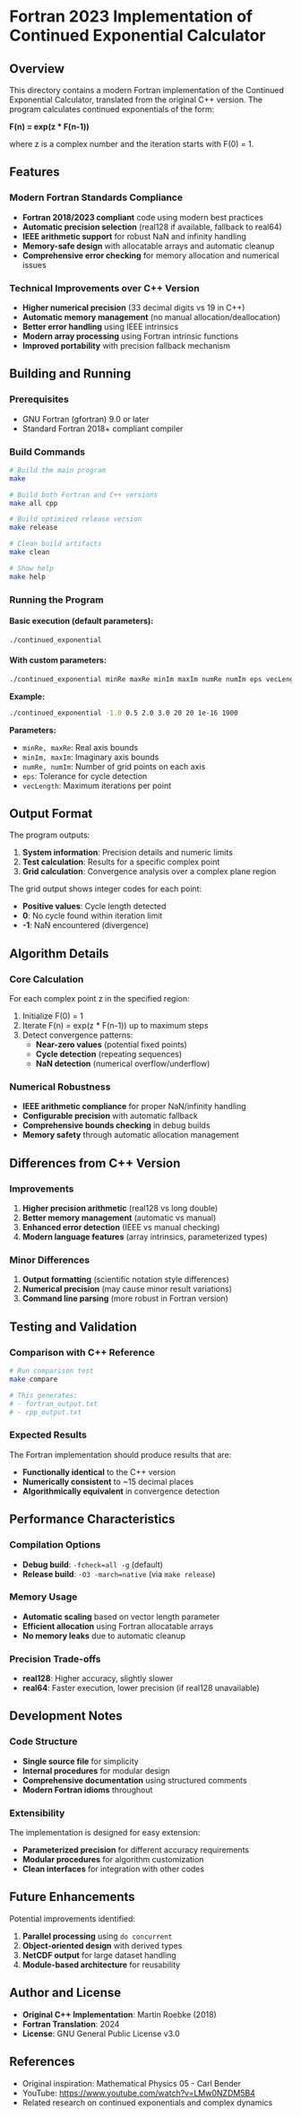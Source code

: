 # Fortran 2023 Implementation of Continued Exponential Calculator

## Overview

This directory contains a modern Fortran implementation of the Continued Exponential Calculator, translated from the original C++ version. The program calculates continued exponentials of the form:

**F(n) = exp(z * F(n-1))**

where z is a complex number and the iteration starts with F(0) = 1.

## Features

### Modern Fortran Standards Compliance
- **Fortran 2018/2023 compliant** code using modern best practices
- **Automatic precision selection** (real128 if available, fallback to real64)
- **IEEE arithmetic support** for robust NaN and infinity handling
- **Memory-safe design** with allocatable arrays and automatic cleanup
- **Comprehensive error checking** for memory allocation and numerical issues

### Technical Improvements over C++ Version
- **Higher numerical precision** (33 decimal digits vs 19 in C++)
- **Automatic memory management** (no manual allocation/deallocation)
- **Better error handling** using IEEE intrinsics
- **Modern array processing** using Fortran intrinsic functions
- **Improved portability** with precision fallback mechanism

## Building and Running

### Prerequisites
- GNU Fortran (gfortran) 9.0 or later
- Standard Fortran 2018+ compliant compiler

### Build Commands
```bash
# Build the main program
make

# Build both Fortran and C++ versions
make all cpp

# Build optimized release version
make release

# Clean build artifacts
make clean

# Show help
make help
```

### Running the Program

#### Basic execution (default parameters):
```bash
./continued_exponential
```

#### With custom parameters:
```bash
./continued_exponential minRe maxRe minIm maxIm numRe numIm eps vecLength
```

**Example:**
```bash
./continued_exponential -1.0 0.5 2.0 3.0 20 20 1e-16 1900
```

**Parameters:**
- `minRe, maxRe`: Real axis bounds
- `minIm, maxIm`: Imaginary axis bounds  
- `numRe, numIm`: Number of grid points on each axis
- `eps`: Tolerance for cycle detection
- `vecLength`: Maximum iterations per point

## Output Format

The program outputs:
1. **System information**: Precision details and numeric limits
2. **Test calculation**: Results for a specific complex point
3. **Grid calculation**: Convergence analysis over a complex plane region

The grid output shows integer codes for each point:
- **Positive values**: Cycle length detected
- **0**: No cycle found within iteration limit
- **-1**: NaN encountered (divergence)

## Algorithm Details

### Core Calculation
For each complex point z in the specified region:
1. Initialize F(0) = 1
2. Iterate F(n) = exp(z * F(n-1)) up to maximum steps
3. Detect convergence patterns:
   - **Near-zero values** (potential fixed points)
   - **Cycle detection** (repeating sequences)
   - **NaN detection** (numerical overflow/underflow)

### Numerical Robustness
- **IEEE arithmetic compliance** for proper NaN/infinity handling
- **Configurable precision** with automatic fallback
- **Comprehensive bounds checking** in debug builds
- **Memory safety** through automatic allocation management

## Differences from C++ Version

### Improvements
1. **Higher precision arithmetic** (real128 vs long double)
2. **Better memory management** (automatic vs manual)
3. **Enhanced error detection** (IEEE vs manual checking)
4. **Modern language features** (array intrinsics, parameterized types)

### Minor Differences
1. **Output formatting** (scientific notation style differences)
2. **Numerical precision** (may cause minor result variations)
3. **Command line parsing** (more robust in Fortran version)

## Testing and Validation

### Comparison with C++ Reference
```bash
# Run comparison test
make compare

# This generates:
# - fortran_output.txt
# - cpp_output.txt
```

### Expected Results
The Fortran implementation should produce results that are:
- **Functionally identical** to the C++ version
- **Numerically consistent** to ~15 decimal places
- **Algorithmically equivalent** in convergence detection

## Performance Characteristics

### Compilation Options
- **Debug build**: `-fcheck=all -g` (default)
- **Release build**: `-O3 -march=native` (via `make release`)

### Memory Usage
- **Automatic scaling** based on vector length parameter
- **Efficient allocation** using Fortran allocatable arrays
- **No memory leaks** due to automatic cleanup

### Precision Trade-offs
- **real128**: Higher accuracy, slightly slower
- **real64**: Faster execution, lower precision (if real128 unavailable)

## Development Notes

### Code Structure
- **Single source file** for simplicity
- **Internal procedures** for modular design  
- **Comprehensive documentation** using structured comments
- **Modern Fortran idioms** throughout

### Extensibility
The implementation is designed for easy extension:
- **Parameterized precision** for different accuracy requirements
- **Modular procedures** for algorithm customization
- **Clean interfaces** for integration with other codes

## Future Enhancements

Potential improvements identified:
1. **Parallel processing** using `do concurrent`
2. **Object-oriented design** with derived types
3. **NetCDF output** for large dataset handling
4. **Module-based architecture** for reusability

## Author and License

- **Original C++ Implementation**: Martin Roebke (2018)
- **Fortran Translation**: 2024
- **License**: GNU General Public License v3.0

## References

- Original inspiration: Mathematical Physics 05 - Carl Bender
- YouTube: https://www.youtube.com/watch?v=LMw0NZDM5B4
- Related research on continued exponentials and complex dynamics